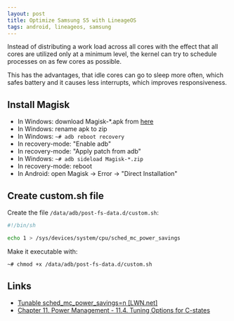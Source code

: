```yaml
---
layout: post
title: Optimize Samsung S5 with LineageOS
tags: android, lineageos, samsung
---
```


Instead of distributing a work load across all cores with the effect that all cores are utilized only at a minimum level, the kernel can try to schedule processes on as few cores as possible.

This has the advantages, that idle cores can go to sleep more often, which safes battery and it causes less interrupts, which improves responsiveness.

## Install Magisk

 - In Windows: download Magisk-*.apk from [here](https://github.com/topjohnwu/Magisk/releases)
 - In Windows: rename apk to zip
 - In Windows: `~# adb reboot recovery`
 - In recovery-mode: "Enable adb"
 - In recovery-mode: "Apply patch from adb"
 - In Windows: `~# adb sideload Magisk-*.zip`
 - In recovery-mode: reboot
 - In Android: open Magisk -> Error -> "Direct Installation"

## Create custom.sh file

Create the file `/data/adb/post-fs-data.d/custom.sh`:

```bash
#!/bin/sh

echo 1 > /sys/devices/system/cpu/sched_mc_power_savings
```

Make it executable with:

```bash
~# chmod +x /data/adb/post-fs-data.d/custom.sh
```

## Links

 - [Tunable sched_mc_power_savings=n [LWN.net]](https://lwn.net/Articles/297306/)
 - [Chapter 11. Power Management - 11.4. Tuning Options for C-states](http://www.vorkon.de/SU1210.001/drittanbieter/Dokumentation/openSUSE_11.4/manual/cha.tuning.power.html#sec.tuning.power.c-states.options)
